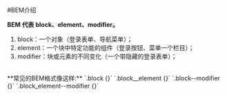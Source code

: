 #BEM介绍

**BEM 代表 block、element、modifier。**
<br>
1. block：一个对象（登录表单、导航菜单）；
2. element：一个块中特定功能的组件（登录按钮、菜单一个栏目）；
3. modifier：块或元素的不同变化（一个带隐藏的登录表单）；
<br>
**常见的BEM格式像这样:**
	`.block {}`  
	`.block__element {}`  
	`.block--modifier {}`  
	`.block_element--modifier {}`  

